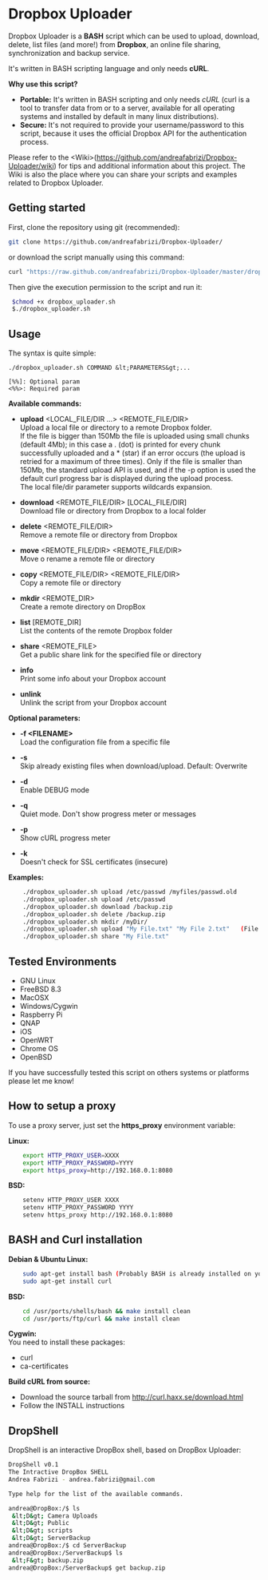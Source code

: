 # Dropbox Uploader

Dropbox Uploader is a **BASH** script which can be used to upload, download, delete, list files (and more!) from **Dropbox**, an online file sharing, synchronization and backup service. 

It's written in BASH scripting language and only needs **cURL**.

**Why use this script?**

* **Portable:** It's written in BASH scripting and only needs *cURL* (curl is a tool to transfer data from or to a server, available for all operating systems and installed by default in many linux distributions).
* **Secure:** It's not required to provide your username/password to this script, because it uses the official Dropbox API for the authentication process. 

Please refer to the &lt;Wiki&gt;(https://github.com/andreafabrizi/Dropbox-Uploader/wiki) for tips and additional information about this project. The Wiki is also the place where you can share your scripts and examples related to Dropbox Uploader.

## Getting started

First, clone the repository using git (recommended):

```bash
git clone https://github.com/andreafabrizi/Dropbox-Uploader/
```

or download the script manually using this command:

```bash
curl "https://raw.github.com/andreafabrizi/Dropbox-Uploader/master/dropbox_uploader.sh" -o dropbox_uploader.sh
```

Then give the execution permission to the script and run it:

```bash
 $chmod +x dropbox_uploader.sh
 $./dropbox_uploader.sh
```

## Usage

The syntax is quite simple:

```
./dropbox_uploader.sh COMMAND &lt;PARAMETERS&gt;...

[%%]: Optional param
<%%>: Required param
```

**Available commands:**

* **upload** &lt;LOCAL_FILE/DIR ...&gt; &lt;REMOTE_FILE/DIR&gt;  
Upload a local file or directory to a remote Dropbox folder.  
If the file is bigger than 150Mb the file is uploaded using small chunks (default 4Mb); 
in this case a . (dot) is printed for every chunk successfully uploaded and a * (star) if an error 
occurs (the upload is retried for a maximum of three times).
Only if the file is smaller than 150Mb, the standard upload API is used, and if the -p option is used
the default curl progress bar is displayed during the upload process.  
The local file/dir parameter supports wildcards expansion.

* **download** &lt;REMOTE_FILE/DIR&gt; [LOCAL_FILE/DIR]  
Download file or directory from Dropbox to a local folder

* **delete** &lt;REMOTE_FILE/DIR&gt;  
Remove a remote file or directory from Dropbox

* **move** &lt;REMOTE_FILE/DIR&gt; &lt;REMOTE_FILE/DIR&gt;  
Move o rename a remote file or directory

* **copy** &lt;REMOTE_FILE/DIR&gt; &lt;REMOTE_FILE/DIR&gt;  
Copy a remote file or directory

* **mkdir** &lt;REMOTE_DIR&gt;  
Create a remote directory on DropBox

* **list** [REMOTE_DIR]  
List the contents of the remote Dropbox folder

* **share** &lt;REMOTE_FILE&gt;  
Get a public share link for the specified file or directory
 
* **info**  
Print some info about your Dropbox account

* **unlink**  
Unlink the script from your Dropbox account


**Optional parameters:**  
* **-f &lt;FILENAME&gt;**  
Load the configuration file from a specific file

* **-s**  
Skip already existing files when download/upload. Default: Overwrite

* **-d**  
Enable DEBUG mode

* **-q**  
Quiet mode. Don't show progress meter or messages

* **-p**  
Show cURL progress meter

* **-k**  
Doesn't check for SSL certificates (insecure)


**Examples:**
```bash
    ./dropbox_uploader.sh upload /etc/passwd /myfiles/passwd.old
    ./dropbox_uploader.sh upload /etc/passwd
    ./dropbox_uploader.sh download /backup.zip
    ./dropbox_uploader.sh delete /backup.zip
    ./dropbox_uploader.sh mkdir /myDir/
    ./dropbox_uploader.sh upload "My File.txt" "My File 2.txt"   (File name with spaces...)
    ./dropbox_uploader.sh share "My File.txt"
```

## Tested Environments

* GNU Linux
* FreeBSD 8.3
* MacOSX
* Windows/Cygwin
* Raspberry Pi
* QNAP
* iOS
* OpenWRT
* Chrome OS
* OpenBSD

If you have successfully tested this script on others systems or platforms please let me know!


## How to setup a proxy

To use a proxy server, just set the **https_proxy** environment variable:

**Linux:**
```bash
    export HTTP_PROXY_USER=XXXX
    export HTTP_PROXY_PASSWORD=YYYY
    export https_proxy=http://192.168.0.1:8080
```

**BSD:**
```bash
    setenv HTTP_PROXY_USER XXXX
    setenv HTTP_PROXY_PASSWORD YYYY
    setenv https_proxy http://192.168.0.1:8080
```
   
## BASH and Curl installation

**Debian & Ubuntu Linux:**
```bash
    sudo apt-get install bash (Probably BASH is already installed on your system)
    sudo apt-get install curl
```

**BSD:**
```bash
    cd /usr/ports/shells/bash && make install clean
    cd /usr/ports/ftp/curl && make install clean
```

**Cygwin:**  
You need to install these packages:  
* curl
* ca-certificates


**Build cURL from source:**
* Download the source tarball from http://curl.haxx.se/download.html
* Follow the INSTALL instructions

## DropShell

DropShell is an interactive DropBox shell, based on DropBox Uploader:

```bash
DropShell v0.1
The Intractive DropBox SHELL
Andrea Fabrizi - andrea.fabrizi@gmail.com

Type help for the list of the available commands.

andrea@DropBox:/$ ls
 &lt;D&gt; Camera Uploads
 &lt;D&gt; Public
 &lt;D&gt; scripts
 &lt;D&gt; ServerBackup
andrea@DropBox:/$ cd ServerBackup
andrea@DropBox:/ServerBackup$ ls
 &lt;F&gt; backup.zip
andrea@DropBox:/ServerBackup$ get backup.zip
```

